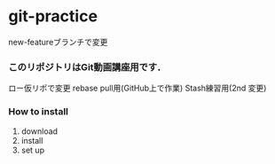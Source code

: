 # git-practice
new-featureブランチで変更

### このリポジトリはGit動画講座用です．
ロー仮リポで変更
rebase pull用(GitHub上で作業)
Stash練習用(2nd 変更)


### How to install
1. download
2. install
3. set up